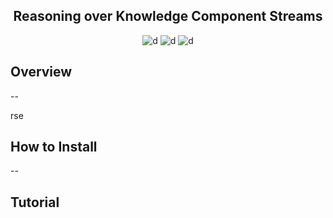 <div align="center">

<h2>Reasoning over Knowledge Component Streams</h2>

![d](https://img.shields.io/badge/-Python-3776AB?style=flat-square&logo=python&logoColor=FFFFFF) ![d](https://img.shields.io/badge/-Flask-000000?style=flat-square&logo=flask&logoColor=FFFFFF)  ![d](https://img.shields.io/badge/-JS-F7DF1E?style=flat-square&logo=javascript&logoColor=FFFFFF) 

</div>

## Overview

--

rse

## How to Install

--

## Tutorial

